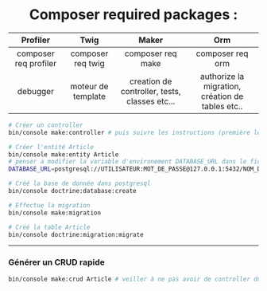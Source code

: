 <h1 style="text-align: center">
    Composer required packages :
</h1>




|       Profiler        |        Twig        |                     Maker                     |                       Orm                        |
| :-------------------: | :----------------: | :-------------------------------------------: | :----------------------------------------------: |
| composer req profiler | composer req twig  |               composer req make               |                 composer req orm                 |
|       debugger        | moteur de template | creation de controller, tests, classes etc... | authorize la migration, création de tables etc.. |

```sh
# Créer un controller 
bin/console make:controller # puis suivre les instructions (première lettre en majuscule)
```



```sh
# Créer l'entité Article 
bin/console make:entity Article 
# penser a modifier la variable d'environement DATABASE_URL dans le fichier .env
DATABASE_URL=postgresql://UTILISATEUR:MOT_DE_PASSE@127.0.0.1:5432/NOM_DE_LA_BASE_DE_DONNEES?serverVersion=11&charset=utf8
```

```sh
# Créé la base de donnée dans postgresql
bin/console doctrine:database:create
```

```sh
# Effectue la migration
bin/console make:migration
```

```sh
# Créé la table Article
bin/console doctrine:migration:migrate
```

***

### Générer un CRUD rapide

```sh
bin/console make:crud Article # veiller à ne pas avoir de controller du même nom
```